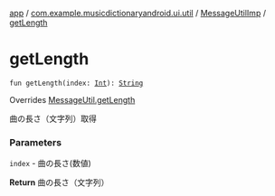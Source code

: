 [app](../../index.md) / [com.example.musicdictionaryandroid.ui.util](../index.md) / [MessageUtilImp](index.md) / [getLength](./get-length.md)

# getLength

`fun getLength(index: `[`Int`](https://kotlinlang.org/api/latest/jvm/stdlib/kotlin/-int/index.html)`): `[`String`](https://kotlinlang.org/api/latest/jvm/stdlib/kotlin/-string/index.html)

Overrides [MessageUtil.getLength](../-message-util/get-length.md)

曲の長さ（文字列）取得

### Parameters

`index` - 曲の長さ(数値)

**Return**
曲の長さ（文字列）

